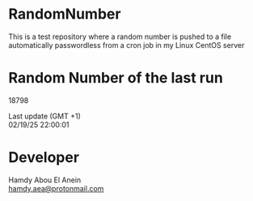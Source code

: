 # RandomNumber    
This is a test repository where a random number is pushed to a file automatically passwordless from a cron job in my Linux CentOS server    
# Random Number of the last run   
18798
      
Last update (GMT +1)    
02/19/25 22:00:01
# Developer    
Hamdy Abou El Anein   
hamdy.aea@protonmail.com
